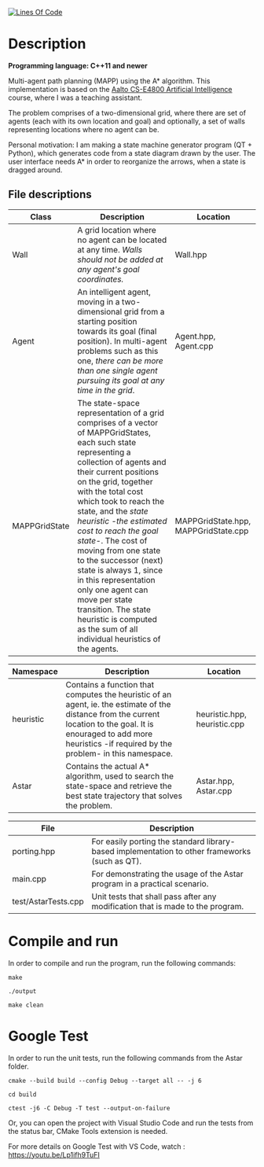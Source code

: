 [![Lines Of Code](https://tokei.rs/b1/github/doruirimescu/Astar?category=code)](https://github.com/doruirimescu/Astar)

# Description
**Programming language: C++11 and newer**

Multi-agent path planning (MAPP) using the A* algorithm. This implementation is based on the [Aalto CS-E4800 Artificial Intelligence](https://mycourses.aalto.fi/course/view.php?id=24364) course, where I was a teaching assistant.

The problem comprises of a two-dimensional grid, where there are set of agents (each with its own location and goal) and optionally, a set of walls representing locations where no agent can be.

Personal motivation: I am making a state machine generator program (QT + Python), which generates code from a state diagram drawn by the user. The user interface needs A* in order to reorganize the arrows, when a state is dragged around.

## File descriptions
| Class            | Description                                                                          | Location  |
| ---------------- | ------------------------------------------------------------------------------------ |-----------|
| Wall             | A grid location where no agent can be located at any time. _Walls should not be added at any agent's goal coordinates._                            | Wall.hpp  |
| Agent            | An intelligent agent, moving in a two-dimensional grid from a starting position towards its goal (final position). In multi-agent problems such as this one, _there can be more than one single agent pursuing its goal at any time in the grid_.| Agent.hpp, Agent.cpp |
| MAPPGridState    | The state-space representation of a grid comprises of a vector of MAPPGridStates, each such state representing a collection of agents and their current positions on the grid, together with the total cost which took to reach the state, and the _state heuristic -the estimated cost to reach the goal state-_. The cost of moving from one state to the successor (next) state is always 1, since in this representation only one agent can move per state transition. The state heuristic is computed as the sum of all individual heuristics of the agents. | MAPPGridState.hpp, MAPPGridState.cpp |

| Namespace        | Description                                                                          | Location  |
| ---------------- | ------------------------------------------------------------------------------------ |-----------|
| heuristic        | Contains a function that computes the heuristic of an agent, ie. the estimate of the distance from the current location to the goal. It is enouraged to add more heuristics -if required by the problem- in this namespace. | heuristic.hpp, heuristic.cpp |
| Astar            | Contains the actual A* algorithm, used to search the state-space and retrieve the best state trajectory that solves the problem. | Astar.hpp, Astar.cpp |

| File             | Description                                                                          |
| ---------------- | ------------------------------------------------------------------------------------ |
| porting.hpp      | For easily porting the standard library-based implementation to other frameworks (such as QT). |
| main.cpp         | For demonstrating the usage of the Astar program in a practical scenario. |
| test/AstarTests.cpp         | Unit tests that shall pass after any modification that is made to the program. |

# Compile and run
In order to compile and run the program, run the following commands:

```make```

```./output```

```make clean```

# Google Test
In order to run the unit tests, run the following commands from the Astar folder.

```cmake --build build --config Debug --target all -- -j 6```

```cd build```

```ctest -j6 -C Debug -T test --output-on-failure```

Or, you can open the project with Visual Studio Code and run the tests from the status bar, CMake Tools extension is needed.

For more details on Google Test with VS Code, watch : https://youtu.be/Lp1ifh9TuFI
